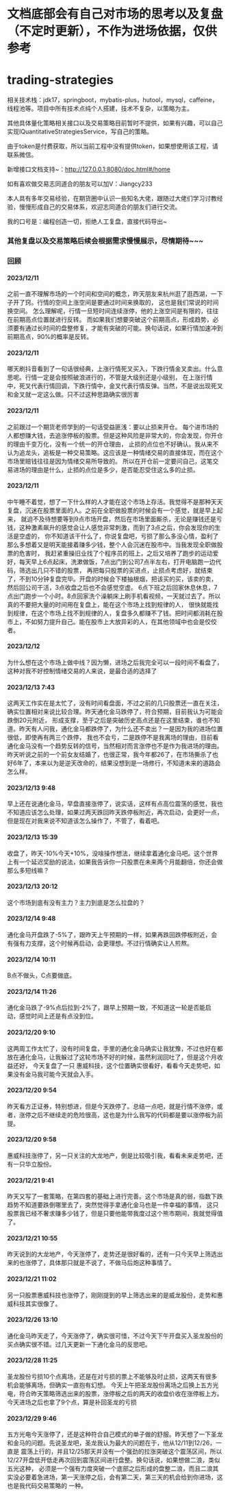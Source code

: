 # 文档底部会有自己对市场的思考以及复盘（不定时更新），不作为进场依据，仅供参考

# trading-strategies

相关技术栈：jdk17，springboot，mybatis-plus，hutool，mysql，caffeine，线程池等。项目中所有技术点纯个人搭建，技术不复杂，以策略为主。

其他具体量化策略相关接口以及交易策略目前暂时不提供，如果有兴趣，可以自己实现IQuantitativeStrategiesService，写自己的策略。

由于token是付费获取，所以当前工程中没有提供token，如果想使用该工程，请联系微信。

新增接口文档支持~：http://127.0.0.1:8080/doc.html#/home

如有喜欢做交易志同道合的朋友可以加V：Jiangcy233

本人具有多年交易经验，在期货圈中认识一些知名大佬，跟随过大佬们学习讨教经验，慢慢形成自己的交易体系，欢迎志同道合的朋友们进行交流。

我的口号是：编程创造一切，拒绝人工复盘，直接代码导出~

### 其他复盘以及交易策略后续会根据需求慢慢展示，尽情期待~~~

### 回顾
#### 2023/12/11 
之前一直不理解市场的一个时间和空间的概念，昨天朋友来杭州逛了逛西湖，一下子开了窍。行情的空间上涨空间是要通过时间来换取的， 这也是我们常说的时间换空间。
怎么理解呢，行情一旦短时间连续涨停，他的上涨空间是有限的，往往在前期高点位置就进行反转。
而如果我们想要突破这个前期高点，形成趋势，必须要有通过长时间的盘整修复，才能有突破的可能。换句话说，如果行情加速冲到前期高点，90%的概率是反转。
#### 2023/12/11
哪天刷抖音看到了一句话很经典，上涨行情死叉买入，下跌行情金叉卖出。什么意思呢。行情一定是会按照破浪进行的，不管是大级别还是小级别，
在上涨行情中，死叉代表行情回调，下跌行情中，金叉代表行情反弹。当然，不是说出现死叉和金叉就一定这么做。只不过这种思路确实很厉害
#### 2023/12/11
之前跟过一个期货老师学到的一句话受益匪浅：要以止损来开仓。
每个进市场的人都想赚大钱，去追涨停板的股票。但是这种风险是非常大的，你会发现，你开仓的理由千变万化，没有一个统一的开仓理由，
止损的点位也不好确认。我从来不认为追龙头，追板是一种交易策略。这应该是一种情绪交易的直接体现，而在这个市场里赔钱往往是因为情绪交易所导致的。
所以在开仓前一定要问自己，这笔交易进场的理由是什么，止损的点位是多少，是否能忍受住这么多的止损。
#### 2023/12/11
中午睡不着觉，想了一下什么样的人才能在这个市场上存活。我觉得不是那种天天复盘，沉迷在股票里面的人。之前在全职做股票的时候会有一个感觉，就是早上起来，
就迫不及待想要等到9点市场开盘，然后在市场里面厮杀，无论是赚钱还是亏钱，这种激素飙升的感觉会让人感觉非常刺激，而到了3点之后，你会发现你的生活是空虚的，
你不知道该干什么了，你说复盘吧，亏损了那么多没心情，盈利了那么多想着又是明天能接着赚多少钱，整个人会沉迷在股市中。当我发现全职做股票的危害时，
我赶紧重操旧业找了个程序员的班上，之后又培养了跑步的运动爱好，每天早上6点起床，洗漱做饭，7点出门到公司7点半左右，打开电脑跑一边代码，筛选出几只不错的股票，
再把每只股票的买进点，止损点考虑好，就结束了，不到10分钟复盘完毕。开盘的时候会下楼抽根烟，把该买的买，该卖的卖，然后回公司干活，3点收盘之后也不会感觉空虚。
6点下班之后回家休息休息，7点出门跑步一个小时。8点回家洗个澡躺床上刷手机看视频，一天就过去了。所以真的不要把大量的时间用在复盘上，能在这个市场上找到规律的人，
很快就能找到规律，在这个市场上找不到规律的人，复盘多久都赚不了钱。把时间都消耗在股市上，不如努力提升自己。能在股市上大放异彩的人，在其他领域中也会是佼佼者。
#### 2023/12/12
为什么想在这个市场上做中线？因为懒，进场之后我完全可以一段时间不看盘了，这种对我不好控制情绪交易的人来说，是最合适的选择了
#### 2023/12/13 7:43
这两天工作实在是太忙了，没有时间看盘面，不过之前的几只股票还一直在关注，确实位置相对来说比较合理。昨天通化金马跌停了，符合预期，目前我认为可能会跌倒20元附近，
形成支撑，至于之后是突破历史高点还是在这里结束，谁也不知道。昨天有人问我，通化金马都跌停了，为什么还不卖出？一是因为我的进场位置很低，即使再有两三个跌停，
我也不会亏，二是跌停不是我离场的理由，目前看通化金马没有一个趋势反转的信号，当然相对而言涨停也不是作为我进场的理由。
昨天听说之前的一个前女友结婚了，也很正常，我今年都26了，在市场撕杀了也好6年了，本来以为是逆天改命的，结果没想到是一场修行，不知道未来的道路会怎么样。
#### 2023/12/13 9:48
早上还在说通化金马，早盘直接涨停了，说实话，这样有点高位震荡的感觉，我也不知道应该怎么处理，如果过两天跌回昨天跌停板附近，再次启动，会更好一点，
但是现在对我来说不知道该怎么操作了，不管了，看着吧。
#### 2023/12/13 15:39
收盘了，昨天-10%今天+10%，没啥操作想法，继续拿着通化金马吧。这个世界上有一个延迟奖励的说法，如果我告诉你一只股票在未来两个月能翻倍，你还会做那么多短线嘛？
#### 2023/12/13 20:12
这个市场到底有没有主力？主力到底是怎么拉盘的？
#### 2023/12/14 9:48
通化金马开盘跌了-5%了，跟昨天上午预期的一样，如果再跌回跌停板附近，会有强有力支撑，这个时候再启动，会更理想。不过行情确实让人煎熬。
#### 2023/12/14 10:11
B点不做头，C点要做底。
#### 2023/12/14 11:26
通化金马跌了-9%点后拉到-2%了，跟早上预期一致，不知道这一轮是否能启动，感觉时间上还是有点没到位。
#### 2023/12/20 9:10
这两周工作太忙了，没有时间复盘，手里的通化金马确实让我犹豫，不过也好在都放在通化金马，让我躲过了这轮市场不好的时候，虽然利润回吐了，但是这个月收益还好，
今天复盘了一只 惠威科技，这个位置确实很看好，看看今天走势吧，如果没有金马我可能今天就会入手。
#### 2023/12/20 9:54
昨天看方正证券，特别想进，但是今天跌停了。总结一点吧，就是行情不涨停，或者，涨停之后不继续走的危险很高，这也是为什么我写的代码都是要以涨停板为前提。
#### 2023/12/20 9:58
惠威科技涨停了，另一只关注的大龙地产，倒是比较吸引我，看看未来走势吧，还有一只华立股份。
#### 2023/12/21 9:41
昨天又写了一套策略，在第四套的基础上进行完善。这个市场是真的弱，指数下跌趋势不知道要跌倒哪里去了，突然觉得手拿通化金马也是一件幸福的事情，
这只股票我已经不奢求赚多少钱了，但是只要他能带我度过这个熊市期间，我就觉得值了。
#### 2023/12/21 10:55
昨天说到的大龙地产，今天涨停了，走势还是很好看的，还有一只今天早上筛选出来的也涨停了，具体那只就是不说了，不做马后炮这种事情了。
#### 2023/12/21 11:02
另一只股票惠威科技也涨停了，刚刚提到的早上筛选出来的是威龙股份，走势和惠威科技其实很像了。
#### 2023/12/26 13:10
通化金马昨天走了，今天涨停了，确实很可惜，不过今天下午开盘买入圣龙股份的买点确实很不错。过几天更新一下通化金马的反思吧。
#### 2023/12/28 11:25
圣龙股份亏损10个点离场，还是在对亏损的票上不能够及时止损，这两天有很多机会能够离场，但确实一直抱有幻想。
今天上午把圣龙股份离场之后换上五方光电，符合昨天策略筛选出来的股票，涨停板之后的两天的收盘价收在涨停板上方。今天进场之后也拿了9个点，算是补回圣龙的亏损
#### 2023/12/29 9:46
五方光电今天涨停了，还是这种符合自己模式的单子做的舒服。昨天想了一下圣龙和金马的问题。先说圣龙吧，圣龙我认为最大的问题在于，他从12/11到12/26，一直是
震荡上行的，并且12/25那天并没有一个强劲的拉涨突破这个震荡区间，所以12/27开盘低开低走再次回到震荡区间进行盘整。换句话说，如果想做二浪，类似五光这种，
必须是一个强有力度突破一个底部之后形成的盘整二浪，而且二浪其实没必要着急进场，第一天涨停之后，会有第二天，第三天的机会给到你进场，这也是我代码交易策略的
一种。











































































